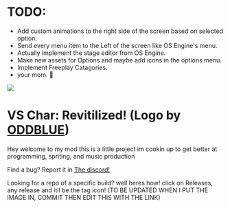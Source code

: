 # TODO:
* Add custom animations to the right side of the screen based on selected option.
* Send every menu item to the Left of the screen like OS Engine's menu.
* Actually implement the stage editor from OS Engine.
* Make new assets for Options and maybe add icons in the options menu.
* Implement Freeplay Catagories.
* your mom. :troll:












 ![](https://vscharimagefiles.neocities.org/imgs/VSCharLogo.png)
# VS Char: Revitilized! (Logo by [ODDBLUE](https://www.youtube.com/channel/UC9lI9voKG3IHdtWIm6TC08Q)) 

Hey welcome to my mod this is a little project im cookin up to get better at programming, spriting, and music production

Find a bug?
Report it in [The discord!](https://discord.gg/BuGUaYMtxR)

Looking for a repo of a specific build?
well heres how!
click on Releases, any release and itll be the tag icon!
(TO BE UPDATED WHEN I PUT THE IMAGE IN, COMMIT THEN EDIT THIS WITH THE LINK)